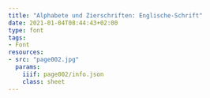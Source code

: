 ```yaml
---
title: "Alphabete und Zierschriften: Englische-Schrift"
date: 2021-01-04T08:44:43+02:00
type: font
tags:
- Font
resources:
- src: "page002.jpg"
  params:
    iiif: page002/info.json
    class: sheet
---
```

